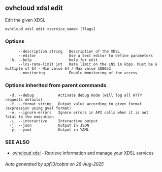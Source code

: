 ## ovhcloud xdsl edit

Edit the given XDSL

```
ovhcloud xdsl edit <service_name> [flags]
```

### Options

```
      --description string   Description of the XDSL
      --editor               Use a text editor to define parameters
  -h, --help                 help for edit
      --lns-rate-limit int   Rate limit on the LNS in kbps. Must be a multiple of 64 - Min value 64 / Max value 100032
      --monitoring           Enable monitoring of the access
```

### Options inherited from parent commands

```
  -d, --debug           Activate debug mode (will log all HTTP requests details)
  -f, --format string   Output value according to given format (expression using gval format)
  -e, --ignore-errors   Ignore errors in API calls when it is not fatal to the execution
  -i, --interactive     Interactive output
  -j, --json            Output in JSON
  -y, --yaml            Output in YAML
```

### SEE ALSO

* [ovhcloud xdsl](ovhcloud_xdsl.md)	 - Retrieve information and manage your XDSL services

###### Auto generated by spf13/cobra on 26-Aug-2025
